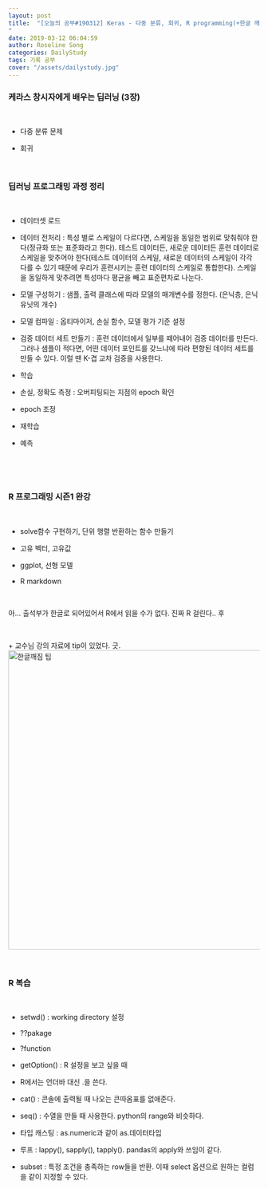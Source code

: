 ```yaml
---
layout: post
title:  "[오늘의 공부#190312] Keras - 다중 분류, 회귀, R programming(+한글 깨짐)
"
date: 2019-03-12 06:04:59
author: Roseline Song
categories: DailyStudy
tags: 기록 공부
cover: "/assets/dailystudy.jpg"
---
```


### 케라스 창시자에게 배우는 딥러닝 (3장)
​<br>

- 다중 분류 문제 

- 회귀 

​<br>

### 딥러닝 프로그래밍 과정 정리 
​<br>

- 데이터셋 로드 

- 데이터 전처리 : 특성 별로 스케일이 다르다면, 스케일을 동일한 범위로 맞춰줘야 한다(정규화 또는 표준화라고 한다). 테스트 데이터든, 새로운 데이터든 훈련 데이터로 스케일을 맞추어야 한다(테스트 데이터의 스케일, 새로운 데이터의 스케일이 각각 다를 수 있기 때문에 우리가 훈련시키는 훈련 데이터의 스케일로 통합한다). 스케일을 동일하게 맞추려면 특성마다 평균을 빼고 표준편차로 나눈다. 

- 모델 구성하기 : 샘플, 출력 클래스에 따라 모델의 매개변수를 정한다. (은닉층, 은닉 유닛의 개수)

- 모델 컴파일 : 옵티마이저, 손실 함수, 모델 평가 기준 설정

- 검증 데이터 세트 만들기 : 훈련 데이터에서 일부를 떼어내어 검증 데이터를 만든다. 그러나 샘플이 적다면, 어떤 데이터 포인트를 갖느냐에 따라 편향된 데이터 세트를 만들 수 있다. 이럴 땐 K-겹 교차 검증을 사용한다.

- 학습 

- 손실, 정확도 측정 : 오버피팅되는 지점의 epoch 확인

- epoch 조정 

- 재학습

- 예측

​
​<br>

​

### R 프로그래밍 시즌1 완강 

​<br>

- solve함수 구현하기, 단위 행렬 반환하는 함수 만들기 

- 고유 벡터, 고유값 

- ggplot, 선형 모델 

- R markdown 

​

아... 출석부가 한글로 되어있어서 R에서 읽을 수가 없다. 진짜 R 걸린다.. 후

​

\+ 교수님 강의 자료에 tip이 있었다. 긋.
<img src="https://postfiles.pstatic.net/MjAxOTAzMTJfMTUx/MDAxNTUyMzk5NDc5MzYx.u0oaT0PHeScF7zeGf7dqLf-IbDkVZ0So16Mx8p8Au1wg.nUDgEE8VUApAZzahSN30lYMybI-yzMiwTulWT-2LTV8g.PNG.guseod24/R_Korean.PNG?type=w966" title="한글깨짐 팁" style="width:600;">


<br>

### R 복습

<br>

- setwd() : working directory 설정 

- ??pakage

- ?function

- getOption() : R 설정을 보고 싶을 때 

- R에서는 언더바 대신 .을 쓴다. 

- cat() : 콘솔에 출력될 때 나오는 큰따옴표를 없애준다.

- seq() : 수열을 만들 때 사용한다. python의 range와 비슷하다.

- 타입 캐스팅 ​: as.numeric과 같이 as.데이터타입 

- 루프 : lappy(), sapply(), tapply(). pandas의 apply와 쓰임이 같다.

- subset : 특정 조건을 충족하는 row들을 반환. 이때 select 옵션으로 원하는 컬럼을 같이 지정할 수 있다.

